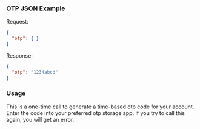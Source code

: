 ### OTP JSON Example
Request:
```json
{
  "otp": { }
}
```

Response:
```json
{
  "otp": "1234abcd"
}
```

### Usage
This is a one-time call to generate a time-based otp code for your account.
Enter the code into your preferred otp storage app.
If you try to call this again, you will get an error.
